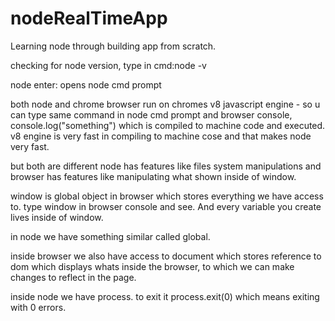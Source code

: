 # nodeRealTimeApp
Learning node through building app from scratch.

checking for node version, type in cmd:node -v

node enter: opens node cmd prompt

both node and chrome browser run on chromes v8 javascript engine - so u can type same command in node cmd prompt and browser console, console.log("something") which is compiled to machine code and executed. v8 engine is very fast in compiling to machine cose and that makes node very fast.

but both are different node has features like files system manipulations and browser has features like manipulating what shown inside of window.

window is global object in browser which stores everything we have access to. type window in browser console and see. And every variable you create lives inside of window.

in node we have something similar called global.

inside browser we also have access to document which stores reference to dom which displays whats inside the browser, to which we can make changes to reflect in the page.

inside node we have process. to exit it process.exit(0) which means exiting with 0 errors.




